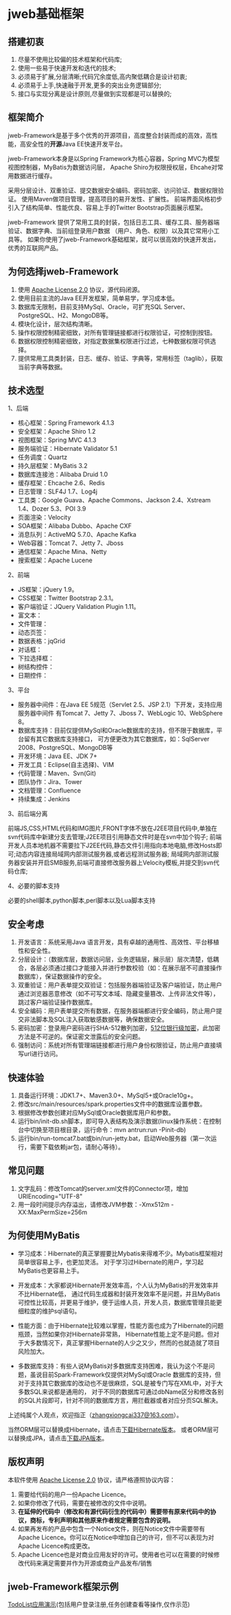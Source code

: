 # jweb基础框架

## 搭建初衷

1. 尽量不使用比较偏的技术框架和代码库;
2. 使用一些易于快速开发和迭代的技术;
3. 必须易于扩展,分层清晰;代码冗余度低,高内聚低耦合是设计初衷;
4. 必须易于上手,快速融于开发,更多的突出业务逻辑部分;
5. 接口与实现分离是设计原则,尽量做到实现都是可以替换的;

## 框架简介

jweb-Framework是基于多个优秀的开源项目，高度整合封装而成的高效，高性能，高安全性的**开源**Java EE快速开发平台。

jweb-Framework本身是以Spring Framework为核心容器，Spring MVC为模型视图控制器，MyBatis为数据访问层，
Apache Shiro为权限授权层，Ehcahe对常用数据进行缓存。

采用分层设计、双重验证、提交数据安全编码、密码加密、访问验证、数据权限验证。
使用Maven做项目管理，提高项目的易开发性、扩展性。
前端界面风格初步引入了结构简单、性能优良、容易上手的Twitter Bootstrap页面展示框架。

jweb-Framework 提供了常用工具的封装，包括日志工具、缓存工具、服务器端验证、数据字典、当前组登录用户数据
（用户、角色、权限）以及其它常用小工具等。
如果你使用了jweb-Framework基础框架，就可以很高效的快速开发出，优秀的互联网产品。

## 为何选择jweb-Framework

1. 使用 [Apache License 2.0](http://www.apache.org/licenses/LICENSE-2.0) 协议，源代码闭源。
2. 使用目前主流的Java EE开发框架，简单易学，学习成本低。
3. 数据库无限制，目前支持MySql、Oracle，可扩充SQL Server、PostgreSQL、H2、MongoDB等。
4. 模块化设计，层次结构清晰。
5. 操作权限控制精密细致，对所有管理链接都进行权限验证，可控制到按钮。
6. 数据权限控制精密细致，对指定数据集权限进行过滤，七种数据权限可供选择。
7. 提供常用工具类封装，日志、缓存、验证、字典等，常用标签（taglib），获取当前字典等数据。

## 技术选型

1、后端

* 核心框架：Spring Framework 4.1.3
* 安全框架：Apache Shiro 1.2
* 视图框架：Spring MVC 4.1.3
* 服务端验证：Hibernate Validator 5.1
* 任务调度：Quartz
* 持久层框架：MyBatis 3.2
* 数据库连接池：Alibaba Druid 1.0
* 缓存框架：Ehcache 2.6、Redis
* 日志管理：SLF4J 1.7、Log4j
* 工具类：Google Guava、Apache Commons、Jackson 2.4、Xstream 1.4、Dozer 5.3、POI 3.9 
* 页面渲染：Velocity
* SOA框架：Alibaba Dubbo、Apache CXF
* 消息队列：ActiveMQ 5.7.0、Apache Kafka
* Web容器：Tomcat 7、Jetty 7、Jboss
* 通信框架：Apache Mina、Netty
* 搜索框架：Apache Lucene

2、前端

* JS框架：jQuery 1.9。
* CSS框架：Twitter Bootstrap 2.3.1。
* 客户端验证：JQuery Validation Plugin 1.11。
* 富文本：
* 文件管理：
* 动态页签：
* 数据表格：jqGrid
* 对话框：
* 下拉选择框：
* 树结构控件：
* 日期控件： 

3、平台

* 服务器中间件：在Java EE 5规范（Servlet 2.5、JSP 2.1）下开发，支持应用服务器中间件
有Tomcat 7、Jetty 7、Jboss 7、WebLogic 10、WebSphere 8。
* 数据库支持：目前仅提供MySql和Oracle数据库的支持，但不限于数据库，平台留有其它数据库支持接口，
可方便更改为其它数据库，如：SqlServer 2008、PostgreSQL、MongoDB等
* 开发环境：Java EE、JDK 7+
* 开发工具：Eclipse(自主选择)、VIM
* 代码管理：Maven、Svn(Git)
* 团队协作：Jira、Tower
* 文档管理：Confluence
* 持续集成：Jenkins

3、前后端分离

前端JS,CSS,HTML代码和IMG图片,FRONT字体不放在J2EE项目代码中,单独在svn代码库中新建分支去管理;J2EE项目引用静态文件时是在svn中加个钩子;
前端开发人员本地机器不需要拉下J2EE代码,静态文件引用指向本地电脑,修改Hosts即可;动态内容连接局域网内部测试服务器,或者远程测试服务器;
局域网内部测试服务器安装并开启SMB服务,前端可直接修改服务器上Velocity模板,并提交到svn代码仓库;

4、必要的脚本支持

必要的shell脚本,python脚本,perl脚本以及Lua脚本支持

## 安全考虑

1. 开发语言：系统采用Java 语言开发，具有卓越的通用性、高效性、平台移植性和安全性。
2. 分层设计：（数据库层，数据访问层，业务逻辑层，展示层）层次清楚，低耦合，各层必须通过接口才能接入并进行参数校验（如：在展示层不可直接操作数据库），保证数据操作的安全。
3. 双重验证：用户表单提交双验证：包括服务器端验证及客户端验证，防止用户通过浏览器恶意修改（如不可写文本域、隐藏变量篡改、上传非法文件等），跳过客户端验证操作数据库。
4. 安全编码：用户表单提交所有数据，在服务器端都进行安全编码，防止用户提交非法脚本及SQL注入获取敏感数据等，确保数据安全。
5. 密码加密：登录用户密码进行SHA-512散列加密，[512位银行级加密](http://drops.wooyun.org/papers/1066)，此加密方法是不可逆的。保证密文泄露后的安全问题。
6. 强制访问：系统对所有管理端链接都进行用户身份权限验证，防止用户直接填写url进行访问。

## 快速体验

1. 具备运行环境：JDK1.7+、Maven3.0+、MySql5+或Oracle10g+。
2. 修改src/main/resources/spark.properties文件中的数据库设置参数。
3. 根据修改参数创建对应MySql或Oracle数据库用户和参数。
4. 运行bin/init-db.sh脚本，即可导入表结构及演示数据(linux操作系统：在控制台中切换至项目根目录，运行命令：mvn antrun:run -Pinit-db)
5. 运行bin/run-tomcat7.bat或bin/run-jetty.bat，启动Web服务器（第一次运行，需要下载依赖jar包，请耐心等待）。

## 常见问题

1. 文字乱码：修改Tomcat的server.xml文件的Connector项，增加URIEncoding="UTF-8"
2. 用一段时间提示内存溢出，请修改JVM参数：-Xmx512m -XX:MaxPermSize=256m

## 为何使用MyBatis

* 学习成本：Hibernate的真正掌握要比Mybatis来得难不少。Mybatis框架相对简单很容易上手，也更加灵活。
对于学习过Hibernate的用户，学习起MyBatis也更容易上手。

* 开发成本：大家都说Hibernate开发效率高，个人认为MyBatis的开发效率并不比Hibernate低，
通过代码生成器和封装开发效率不是问题，并且MyBatis可控性比较高，并更易于维护，便于运维人员，开发人员，数据库管理员能更细粒度的维护sql语句。

* 性能方面：由于Hibernate比较难以掌握，性能方面也成为了Hibernate的问题瓶颈，当然如果你对Hibernate非常熟，
Hibernate性能上定不是问题。但对于大多数情况下，真正掌握Hibernate的人少之又少，然而的也就造就了项目风险加大。

* 多数据库支持：有些人说MyBatis对多数据库支持困难，我认为这个不是问题，虽说目前Spark-Framework仅提供对MySql或Oracle
数据库的支持，但对于支持其它数据库的改动也不是很麻烦，SQL是被专门写在XML中，对于大多数SQL来说都是通用的，
对于不同的数据库可通过dbName区分和修改各别的SQL片段即可，针对不同的数据库方言，用拦截器或者对应分页SQL解决。

上述纯属个人观点，欢迎指正（zhangxiongcai337@163.com）。

当然ORM层可以替换成Hibernate，请点击[下载Hibernate版本](https://github.com/hibernate/hibernate-orm)。
或者ORM层可以替换成JPA，请点击[下载JPA版本](https://github.com/spring-projects/spring-data-jpa)。

## 版权声明

本软件使用 [Apache License 2.0](http://www.apache.org/licenses/LICENSE-2.0) 协议，请严格遵照协议内容：

1. 需要给代码的用户一份Apache Licence。
2. 如果你修改了代码，需要在被修改的文件中说明。
3. **在延伸的代码中（修改和有源代码衍生的代码中）需要带有原来代码中的协议，商标，专利声明和其他原来作者规定需要包含的说明。**
4. 如果再发布的产品中包含一个Notice文件，则在Notice文件中需要带有Apache Licence。你可以在Notice中增加自己的许可，但不可以表现为对Apache Licence构成更改。
3. Apache Licence也是对商业应用友好的许可。使用者也可以在需要的时候修改代码来满足需要并作为开源或商业产品发布/销售

## jweb-Framework框架示例

[TodoList应用演示](http://fengduo.co:39999/spark/)(包括用户登录注册,任务创建查看等操作,仅作示范)
